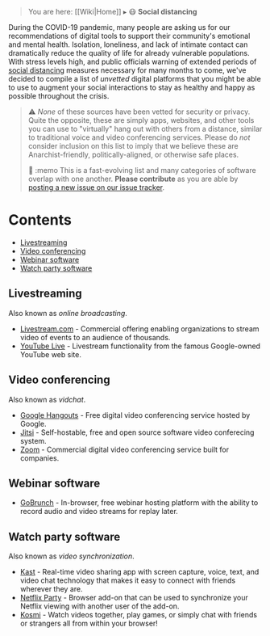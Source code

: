 > You are here: [[Wiki|Home]] ▸ :mask: **Social distancing**

During the COVID-19 pandemic, many people are asking us for our recommendations of digital tools to support their community's emotional and mental health. Isolation, loneliness, and lack of intimate contact can dramatically reduce the quality of life for already vulnerable populations. With stress levels high, and public officials warning of extended periods of [social distancing](https://en.wikipedia.org/wiki/Social_distancing) measures necessary for many months to come, we've decided to compile a list of *unvetted* digital platforms that you might be able to use to augment your social interactions to stay as healthy and happy as possible throughout the crisis.

> :warning: *None* of these sources have been vetted for security or privacy. Quite the opposite, these are simply apps, websites, and other tools you can use to "virtually" hang out with others from a distance, similar to traditional voice and video conferencing services. Please do *not* consider inclusion on this list to imply that we believe these are Anarchist-friendly, politically-aligned, or otherwise safe places.
>
> :construction: :memo This is a fast-evolving list and many categories of software overlap with one another. **Please contribute** as you are able by [posting a new issue on our issue tracker](https://github.com/AnarchoTechNYC/meta/issues/new).

# Contents

* [Livestreaming](#livestreaming)
* [Video conferencing](#video-conferencing)
* [Webinar software](#webinar-software)
* [Watch party software](#watch-party-software)

## Livestreaming

Also known as *online broadcasting*.

* [Livestream.com](https://livestream.com/) - Commercial offering enabling organizations to stream video of events to an audience of thousands.
* [YouTube Live](https://www.youtube.com/live) - Livestream functionality from the famous Google-owned YouTube web site.

## Video conferencing

Also known as *vidchat*.

* [Google Hangouts](https://hangouts.google.com/) - Free digital video conferencing service hosted by Google.
* [Jitsi](https://meet.jit.si/) - Self-hostable, free and open source software video conferecing system.
* [Zoom](https://zoom.us/) - Commercial digital video conferencing service built for companies.

## Webinar software

* [GoBrunch](https://gobrunch.com/) - In-browser, free webinar hosting platform with the ability to record audio and video streams for replay later.

## Watch party software

Also known as *video synchronization*.

* [Kast](https://kast.gg/) - Real-time video sharing app with screen capture, voice, text, and video chat technology that makes it easy to connect with friends wherever they are.
* [Netflix Party](https://www.netflixparty.com/) - Browser add-on that can be used to synchronize your Netflix viewing with another user of the add-on.
* [Kosmi](https://kosmi.io/) - Watch videos together, play games, or simply chat with friends or strangers all from within your browser!